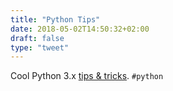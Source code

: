 ```yaml
---
title: "Python Tips"
date: 2018-05-02T14:50:32+02:00
draft: false
type: "tweet"
---
```

Cool Python 3.x [tips & tricks](https://sahandsaba.com/thirty-python-language-features-and-tricks-you-may-not-know.html). `#python`
